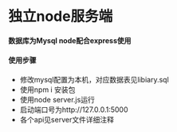 # 独立node服务端
#### 数据库为Mysql node配合express使用
#### 使用步骤
+ 修改mysql配置为本机，对应数据表见libiary.sql
+ 使用npm i 安装包
+ 使用node server.js运行
+ 启动端口号为http://127.0.0.1:5000
+ 各个api见server文件详细注释

